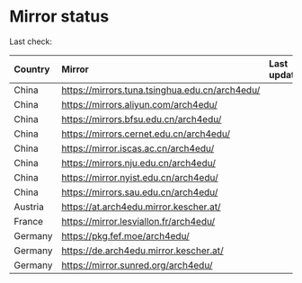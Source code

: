 <script src="./time.js"></script>
# Mirror status
Last check: <script type="text/javascript">localize(1714126846.4567795);</script>

|Country|Mirror|Last update|
|:------|:-----|:----------|
|China|https://mirrors.tuna.tsinghua.edu.cn/arch4edu/|<script type="text/javascript">localize(1714071072);</script>|
|China|https://mirrors.aliyun.com/arch4edu/|<script type="text/javascript">localize(1714071072);</script>|
|China|https://mirrors.bfsu.edu.cn/arch4edu/|<script type="text/javascript">localize(1714071072);</script>|
|China|https://mirrors.cernet.edu.cn/arch4edu/|<script type="text/javascript">localize(1714071072);</script>|
|China|https://mirror.iscas.ac.cn/arch4edu/|<script type="text/javascript">localize(1714071072);</script>|
|China|https://mirrors.nju.edu.cn/arch4edu/|<script type="text/javascript">localize(1714071072);</script>|
|China|https://mirror.nyist.edu.cn/arch4edu/|<script type="text/javascript">localize(1714071072);</script>|
|China|https://mirrors.sau.edu.cn/arch4edu/|<script type="text/javascript">localize(1714113732);</script>|
|Austria|https://at.arch4edu.mirror.kescher.at/|<script type="text/javascript">localize(1714113732);</script>|
|France|https://mirror.lesviallon.fr/arch4edu/|<script type="text/javascript">localize(1714071072);</script>|
|Germany|https://pkg.fef.moe/arch4edu/|<script type="text/javascript">localize(1714113732);</script>|
|Germany|https://de.arch4edu.mirror.kescher.at/|<script type="text/javascript">localize(1714113732);</script>|
|Germany|https://mirror.sunred.org/arch4edu/|<script type="text/javascript">localize(1714113732);</script>|

<script src="./tablefilter/tablefilter.js"></script>
<script src="./table.js"></script>